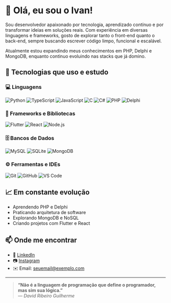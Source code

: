 # 👋 Olá, eu sou o Ivan!

Sou desenvolvedor apaixonado por tecnologia, aprendizado contínuo e por transformar ideias em soluções reais. Com experiência em diversas linguagens e frameworks, gosto de explorar tanto o front-end quanto o back-end, sempre buscando escrever código limpo, funcional e escalável.

Atualmente estou expandindo meus conhecimentos em PHP, Delphi e MongoDB, enquanto continuo evoluindo nas stacks que já domino.

## 🚀 Tecnologias que uso e estudo

### 💻 Linguagens
![Python](https://img.shields.io/badge/-Python-3776AB?style=for-the-badge&logo=python&logoColor=white)
![TypeScript](https://img.shields.io/badge/-TypeScript-3178C6?style=for-the-badge&logo=typescript&logoColor=white)
![JavaScript](https://img.shields.io/badge/-JavaScript-F7DF1E?style=for-the-badge&logo=javascript&logoColor=black)
![C](https://img.shields.io/badge/-C-A8B9CC?style=for-the-badge&logo=c&logoColor=black)
![C#](https://img.shields.io/badge/-C%23-239120?style=for-the-badge&logo=c-sharp&logoColor=white)
![PHP](https://img.shields.io/badge/-PHP-777BB4?style=for-the-badge&logo=php&logoColor=white)
![Delphi](https://img.shields.io/badge/-Delphi-EE1F25?style=for-the-badge&logoColor=white)

### 📱 Frameworks e Bibliotecas
![Flutter](https://img.shields.io/badge/-Flutter-02569B?style=for-the-badge&logo=flutter&logoColor=white)
![React](https://img.shields.io/badge/-React-61DAFB?style=for-the-badge&logo=react&logoColor=black)
![Node.js](https://img.shields.io/badge/-Node.js-339933?style=for-the-badge&logo=node.js&logoColor=white)

### 🗄️ Bancos de Dados
![MySQL](https://img.shields.io/badge/-MySQL-4479A1?style=for-the-badge&logo=mysql&logoColor=white)
![SQLite](https://img.shields.io/badge/-SQLite-003B57?style=for-the-badge&logo=sqlite&logoColor=white)
![MongoDB](https://img.shields.io/badge/-MongoDB-47A248?style=for-the-badge&logo=mongodb&logoColor=white)

### ⚙️ Ferramentas e IDEs
![Git](https://img.shields.io/badge/-Git-F05032?style=for-the-badge&logo=git&logoColor=white)
![GitHub](https://img.shields.io/badge/-GitHub-181717?style=for-the-badge&logo=github&logoColor=white)
![VS Code](https://img.shields.io/badge/-VSCode-007ACC?style=for-the-badge&logo=visual-studio-code&logoColor=white)

## 📈 Em constante evolução
- Aprendendo PHP e Delphi
- Praticando arquitetura de software
- Explorando MongoDB e NoSQL
- Criando projetos com Flutter e React

## 📫 Onde me encontrar
- 💼 [LinkedIn](https://www.linkedin.com/in/seu-usuario)
- 📷 [Instagram](https://www.instagram.com/seu-usuario)
- ✉️ Email: seuemail@exemplo.com

---

> **“Não é a linguagem de programação que define o programador, mas sim sua lógica.”**  
> — *David Ribeiro Guilherme*
<!---
IvandearaujoBs/IvandearaujoBs is a ✨ special ✨ repository because its `README.md` (this file) appears on your GitHub profile.
You can click the Preview link to take a look at your changes.
--->

